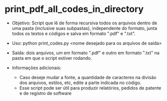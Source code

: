 # print_pdf_all_codes_in_directory

- Objetivo: Script que lê de forma recursiva todos os arquivos dentro de uma pasta (inclusive suas subpastas), independente do formato, junta todos os textos e códigos e salva em formato ".pdf" e ".txt".

- Uso: python print_codes.py <nome desejado para os arquivos de saída> <caminho da pasta alvo do processamento>

- Saída: dois arquivos, um em formato ".pdf" e outro em formato ".txt" na pasta em que o script estiver rodando.

- Informações adicionais: 
	
	- Caso deseje mudar a fonte, a quantidade de caracteres na divisão dos arquivos, estilos, etc, edite a parte indicada no código.
	- Esse script pode ser útil para produzir relatórios, pedidos de patente e de registro de software

